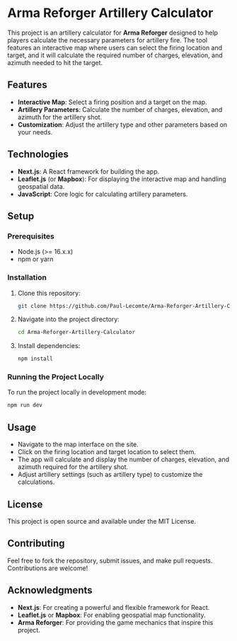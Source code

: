 # Arma Reforger Artillery Calculator

This project is an artillery calculator for **Arma Reforger** designed to help players calculate the necessary parameters for artillery fire. The tool features an interactive map where users can select the firing location and target, and it will calculate the required number of charges, elevation, and azimuth needed to hit the target.

## Features

- **Interactive Map**: Select a firing position and a target on the map.
- **Artillery Parameters**: Calculate the number of charges, elevation, and azimuth for the artillery shot.
- **Customization**: Adjust the artillery type and other parameters based on your needs.

## Technologies

- **Next.js**: A React framework for building the app.
- **Leaflet.js** (or **Mapbox**): For displaying the interactive map and handling geospatial data.
- **JavaScript**: Core logic for calculating artillery parameters.

## Setup

### Prerequisites

- Node.js (>= 16.x.x)
- npm or yarn

### Installation

1. Clone this repository:
   ```bash
   git clone https://github.com/Paul-Lecomte/Arma-Reforger-Artillery-Calculator.git
   ```

2. Navigate into the project directory:
   ```bash
   cd Arma-Reforger-Artillery-Calculator
   ```

3. Install dependencies:
   ```bash
   npm install
   ```

### Running the Project Locally

To run the project locally in development mode:
```bash
npm run dev
```

## Usage

- Navigate to the map interface on the site.
- Click on the firing location and target location to select them.
- The app will calculate and display the number of charges, elevation, and azimuth required for the artillery shot.
- Adjust artillery settings (such as artillery type) to customize the calculations.

## License

This project is open source and available under the MIT License.

## Contributing

Feel free to fork the repository, submit issues, and make pull requests. Contributions are welcome!

## Acknowledgments

- **Next.js**: For creating a powerful and flexible framework for React.
- **Leaflet.js** or **Mapbox**: For enabling geospatial map functionality.
- **Arma Reforger**: For providing the game mechanics that inspire this project.
